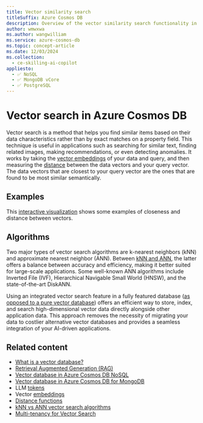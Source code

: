 ```yaml
---
title: Vector similarity search
titleSuffix: Azure Cosmos DB
description: Overview of the vector similarity search functionality in Azure Cosmos DB's various vector search features.
author: wmwxwa
ms.author: wangwilliam
ms.service: azure-cosmos-db
ms.topic: concept-article
ms.date: 12/03/2024
ms.collection:
  - ce-skilling-ai-copilot
appliesto:
  - ✅ NoSQL
  - ✅ MongoDB vCore
  - ✅ PostgreSQL
---
```


# Vector search in Azure Cosmos DB

Vector search is a method that helps you find similar items based on their data characteristics rather than by exact matches on a property field. This technique is useful in applications such as searching for similar text, finding related images, making recommendations, or even detecting anomalies. It works by taking the [vector embeddings](vector-embeddings.md) of your data and query, and then measuring the [distance](distance-functions.md) between the data vectors and your query vector. The data vectors that are closest to your query vector are the ones that are found to be most similar semantically.

## Examples

This [interactive visualization](https://openai.com/index/introducing-text-and-code-embeddings/#_1Vr7cWWEATucFxVXbW465e) shows some examples of closeness and distance between vectors.

## Algorithms

Two major types of vector search algorithms are k-nearest neighbors (kNN) and approximate nearest neighbor (ANN). Between [kNN and ANN](knn-vs-ann.md), the latter offers a balance between accuracy and efficiency, making it better suited for large-scale applications. Some well-known ANN algorithms include Inverted File (IVF), Hierarchical Navigable Small World (HNSW), and the state-of-the-art DiskANN.

Using an integrated vector search feature in a fully featured database ([as opposed to a pure vector database](../vector-database.md#integrated-vector-database-vs-pure-vector-database)) offers an efficient way to store, index, and search high-dimensional vector data directly alongside other application data. This approach removes the necessity of migrating your data to costlier alternative vector databases and provides a seamless integration of your AI-driven applications.

## Related content

- [What is a vector database?](../vector-database.md)
- [Retrieval Augmented Generation (RAG)](rag.md)
- [Vector database in Azure Cosmos DB NoSQL](../nosql/vector-search.md)
- [Vector database in Azure Cosmos DB for MongoDB](../mongodb/vcore/vector-search.md)
- LLM [tokens](tokens.md)
- Vector [embeddings](vector-embeddings.md)
- [Distance functions](distance-functions.md)
- [kNN vs ANN vector search algorithms](knn-vs-ann.md)
- [Multi-tenancy for Vector Search](../nosql/multi-tenancy-vector-search.md)
